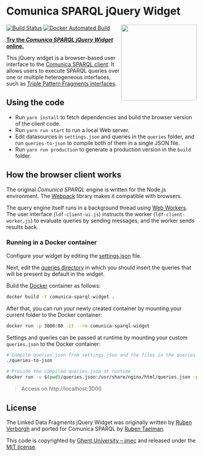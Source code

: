 # Comunica SPARQL jQuery Widget
[<img src="http://linkeddatafragments.org/images/logo.svg" width="200" align="right" alt="" />](http://linkeddatafragments.org/)

[![Build Status](https://travis-ci.org/comunica/jQuery-Widget.js.svg?branch=master)](https://travis-ci.org/comunica/jQuery-Widget.js)
[![Docker Automated Build](https://img.shields.io/docker/automated/comunica/jquery-widget.js.svg)](https://hub.docker.com/r/comunica/jquery-widget.js/)

**[Try the _Comunica SPARQL jQuery Widget_ online.](http://query.linkeddatafragments.org/)**

This jQuery widget is a browser-based user interface to the [Comunica SPARQL client](https://github.com/comunica/comunica/tree/master/packages/actor-init-sparql).
It allows users to execute SPARQL queries over one or multiple heterogeneous interfaces, such as [Triple Pattern Fragments interfaces](http://www.hydra-cg.com/spec/latest/triple-pattern-fragments/).

## Using the code
- Run `yarn install` to fetch dependencies and build the browser version of the client code.
- Run `yarn run start` to run a local Web server.
- Edit datasources in `settings.json` and queries in the `queries` folder, and run `queries-to-json` to compile both of them in a single JSON file.
- Run `yarn run production` to generate a production version in the `build` folder.

## How the browser client works
The original _Comunica SPARQL_ engine is written for the Node.js environment. The [Webpack](https://webpack.js.org/) library makes it compatible with browsers.

The query engine itself runs in a background thread using [Web Workers](https://developer.mozilla.org/en-US/docs/Web/API/Web_Workers_API/Using_web_workers). The user interface (`ldf-client-ui.js`) instructs the worker (`ldf-client-worker.js`) to evaluate queries by sending messages, and the worker sends results back.

### Running in a Docker container

Configure your widget by editing the [settings.json](https://github.com/comunica/jQuery-Widget.js/blob/master/settings.json) file.

Next, edit the [queries directory](https://github.com/comunica/jQuery-Widget.js/tree/master/queries) in which you should insert the queries that will be present by default in the widget.

Build the [Docker](https://www.docker.com/) container as follows:

```bash
docker build -t comunica-sparql-widget .
```

After that, you can run your newly created container by mounting your current folder to the Docker container:
```bash
docker run -p 3000:80 -it --rm comunica-sparql-widget
```

Settings and queries can be passed at runtime by mounting your custom `queries.json` to the Docker container:

```bash
# Compile queries.json from settings.json and the files in the queries folder
./queries-to-json

# Provide the compiled queries.json at runtime
docker run -v $(pwd)/queries.json:/usr/share/nginx/html/queries.json -p 3000:80 -it --rm comunica-sparql-widget
```

> Access on http://localhost:3000

## License

The Linked Data Fragments jQuery Widget was originally written by [Ruben Verborgh](https://ruben.verborgh.org/)
and ported for Comunica SPARQL by [Ruben Taelman](http://rubensworks.net/).

This code is copyrighted by [Ghent University – imec](http://idlab.ugent.be/)
and released under the [MIT license](http://opensource.org/licenses/MIT).
